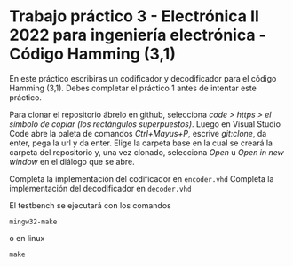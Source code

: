# Trabajo práctico 3 - Electrónica II 2022 para ingeniería electrónica - Código Hamming (3,1)

En este práctico escribiras un codificador y decodificador para el código Hamming (3,1). Debes completar el práctico 1 antes de intentar este práctico.

Para clonar el repositorio ábrelo en github, selecciona _code > https > el símbolo de copiar (los rectángulos superpuestos)_. Luego en Visual Studio Code abre la paleta de comandos _Ctrl+Mayus+P_, escrive _git:clone_, da enter, pega la url y da enter. Elige la carpeta base en la cual se creará la carpeta del repositorio y, una vez clonado, selecciona _Open_ u _Open in new window_ en el diálogo que se abre.

Completa la implementación del codificador en `encoder.vhd`
Completa la implementación del decodificador en `decoder.vhd`

El testbench se ejecutará con los comandos
```
mingw32-make
```
o en linux
```
make
```
